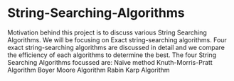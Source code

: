 # String-Searching-Algorithms
Motivation behind this project is to discuss various String Searching Algorithms. We will be focusing on Exact string-searching algorithms. Four exact string-searching algorithms are discussed in detail and we compare the efficiency of each algorithms to determine the best.
The four String Searching Algorithms focussed are:
Naïve method
Knuth-Morris-Pratt Algorithm
Boyer Moore Algorithm
Rabin Karp Algorithm
